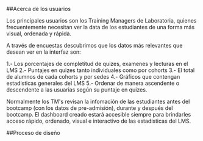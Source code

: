 ##Acerca de los usuarios

Los principales usuarios son los Training Managers de Laboratoria, quienes frecuentemente necesitan ver la data de los estudiantes de una forma más visual, ordenada y rápida.

A través de encuestas descubrimos que los datos más relevantes que desean ver en la interfaz son:

1.- Los porcentajes de completitud de quizes, examenes y lecturas en el LMS
2.- Puntajes en quizes tanto individuales como por cohorts
3.- El total de alumnos de cada cohorts y por sedes
4.- Gráficos que contengan estadisticas generales del LMS
5.- Ordenar de manera ascendente o descendente a las usuarias según su puntaje en quizes.

Normalmente los TM's revisan la infomación de las estudiantes antes del bootcamp (con los datos de pre-admisión), durante y después del bootcamp. El dashboard creado estará accesible siempre
para brindarles acceso rápido, ordenado, visual e interactivo de las estadisticas del LMS.

##Proceso de diseño